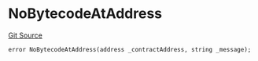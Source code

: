 # NoBytecodeAtAddress
[Git Source](https://github.com/thrackle-io/tron/blob/d3ca0c014d883c12f0128d8139415e7b12c9e982/src/protocol/economic/ruleProcessor/RuleProcessorDiamondLib.sol)


```solidity
error NoBytecodeAtAddress(address _contractAddress, string _message);
```

